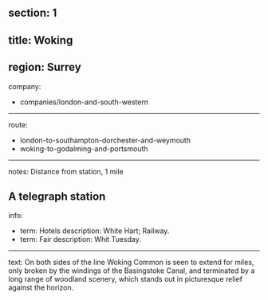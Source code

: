 section: 1
----
title: Woking
----
region: Surrey
----
company:
- companies/london-and-south-western
----
route:
- london-to-southampton-dorchester-and-weymouth
- woking-to-godalming-and-portsmouth
----
notes: Distance from station, 1 mile

A telegraph station
----
info:
- term: Hotels
  description: White Hart; Railway.
- term: Fair
  description: Whit Tuesday.
----
text: On both sides of the line Woking Common is seen to extend for miles, only broken by the windings of the Basingstoke Canal, and terminated by a long range of woodland scenery, which stands out in picturesque relief against the horizon.
